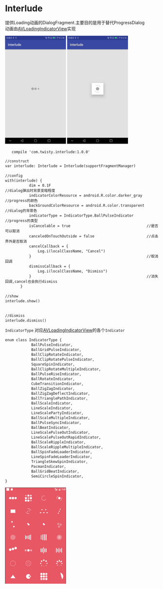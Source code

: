 # Interlude

提供Loading动画的DialogFragment.主要目的是用于替代ProgressDialog<br>
动画由[AVLoadingIndicatorView](https://github.com/81813780/AVLoadingIndicatorView)实现




<img src='art/art01.png' width=200px/> <img src='art/art02.png' width=200px/>

`    compile 'com.twisty.interlude:1.0.0'
`
```
//construct
var interlude: Interlude = Interlude(supportFragmentManager)

//config
with(interlude) {
           dim = 0.1F                                            //dialog弹出时背景变暗程度
           indicatorColorResource = android.R.color.darker_gray  //progress的颜色
           backGroundColorResource = android.R.color.transparent //dialog的背景色
           indicatorType = IndicatorType.BallPulseIndicator      //progress的类型
           isCancelable = true                                   //是否可以取消
           canceledOnTouchOutside = false                        //点击界外是否取消
           cancelCallback = {
               Log.i(localClassName, "Cancel")
           }                                                     //取消回调
           dismissCallback = {
               Log.i(localClassName, "Dismiss")
           }                                                     //消失回调,cancel也会执行dismiss
       }

//show
interlude.show()


//dismiss
interlude.dismiss()

```


`IndicatorType` 对应[AVLoadingIndicatorView](https://github.com/81813780/AVLoadingIndicatorView)的各个`Indicator`

```
enum class IndicatorType {
            BallPulseIndicator,
            BallGridPulseIndicator,
            BallClipRotateIndicator,
            BallClipRotatePulseIndicator,
            SquareSpinIndicator,
            BallClipRotateMultipleIndicator,
            BallPulseRiseIndicator,
            BallRotateIndicator,
            CubeTransitionIndicator,
            BallZigZagIndicator,
            BallZigZagDeflectIndicator,
            BallTrianglePathIndicator,
            BallScaleIndicator,
            LineScaleIndicator,
            LineScalePartyIndicator,
            BallScaleMultipleIndicator,
            BallPulseSyncIndicator,
            BallBeatIndicator,
            LineScalePulseOutIndicator,
            LineScalePulseOutRapidIndicator,
            BallScaleRippleIndicator,
            BallScaleRippleMultipleIndicator,
            BallSpinFadeLoaderIndicator,
            LineSpinFadeLoaderIndicator,
            TriangleSkewSpinIndicator,
            PacmanIndicator,
            BallGridBeatIndicator,
            SemiCircleSpinIndicator,
}
```
<img src='art/avi.gif' width=200px/>
